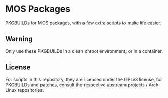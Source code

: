 # MOS Packages

PKGBUILDs for MOS packages, with a few extra scripts to make life easier.

## Warning

Only use these PKGBUILDs in a clean chroot environment, or in a container.

## License

For scripts in this repository, they are licensed under the GPLv3 license, for PKGBUILDs
and patches, consult the respective upstream projects / Arch Linux repositories.
